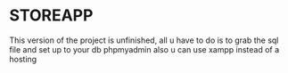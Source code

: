 # STOREAPP


This version of the project is unfinished, all u have to do is to grab the sql file and set up to your db phpmyadmin
also u can use xampp instead of a hosting
